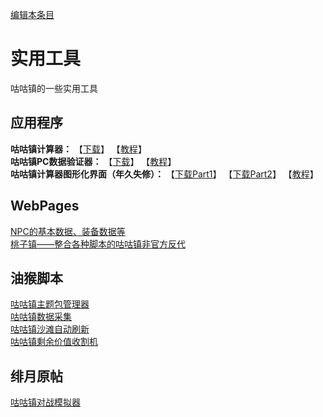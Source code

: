 [编辑本条目](https://github.com/GuguTown/Wiki/edit/main/tool.md)
# 实用工具
咕咕镇的一些实用工具

## 应用程序
**咕咕镇计算器：** 【[下载](src/app/newkf0.4.5.5.rar)】  【[教程](article/calc_README.md)】   
**咕咕镇PC数据验证器：** 【[下载](src/app/newkfcalc0.1.9.9.rar)】  【[教程](article/pcauth_README.md)】   
**咕咕镇计算器图形化界面（年久失修）：**  【[下载Part1](src/app/gugui2.22.part1.rar)】 【[下载Part2](src/app/gugui2.22.part2.rar)】  【[教程](article/calcgui_README.md)】   

## WebPages
[NPC的基本数据、装备数据等](https://hazukikaguya-my.sharepoint.com/:x:/g/personal/hazukikaguya_office_inari_site/EfbRJ5KtOspKjfnbAjkT_0EBS9YAcHEh68-6XLvtCL5PoA?e=RrBvBc)   
[桃子镇——整合各种脚本的咕咕镇非官方反代](https://github.com/HazukiKaguya/GuguTownProxy)   

## 油猴脚本
[咕咕镇主题包管理器](https://greasyfork.org/scripts/450204)   
[咕咕镇数据采集](https://greasyfork.org/scripts/445173)   
[咕咕镇沙滩自动刷新](https://greasyfork.org/scripts/397225)   
[咕咕镇剩余价值收割机](https://greasyfork.org/scripts/408937)

## 绯月原帖
[咕咕镇对战模拟器](https://kf.miaola.work/read.php?tid=966255&sf=1a3)
